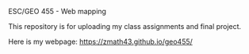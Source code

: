 ESC/GEO 455 - Web mapping

This repository is for uploading my class assignments and final project.

Here is my webpage: https://zmath43.github.io/geo455/
